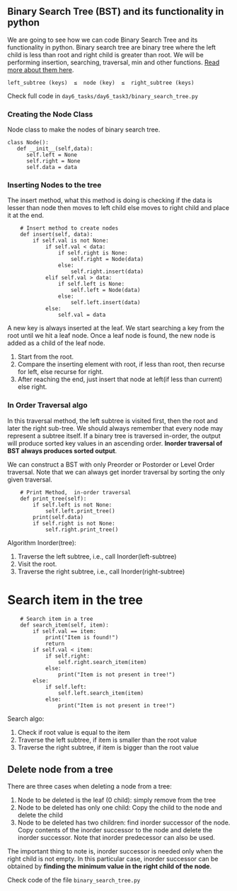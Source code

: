 ##  Binary Search Tree (BST) and its functionality in python
We are going to see how we can code Binary Search Tree and its functionality in python. Binary search tree are binary tree where the left child is less than root and right child is greater than root. We will be performing insertion, searching, traversal, min and other functions. [Read more about them here](https://en.wikipedia.org/wiki/Binary_search_tree).
```
left_subtree (keys)  ≤  node (key)  ≤  right_subtree (keys)
```
Check full code in `day6_tasks/day6_task3/binary_search_tree.py`

### Creating the Node Class
Node class to make the nodes of binary search tree.
```
class Node():
   def __init__(self,data):
      self.left = None
      self.right = None
      self.data = data
```
### Inserting Nodes to the tree
The insert method, what this method is doing is checking if the data is lesser than node then moves to left child else moves to right child and place it at the end.
```
    # Insert method to create nodes
    def insert(self, data):
        if self.val is not None:
            if self.val < data:
                if self.right is None:
                    self.right = Node(data)
                else:
                    self.right.insert(data)
            elif self.val > data:
                if self.left is None:
                    self.left = Node(data)
                else:
                    self.left.insert(data)
            else:
                self.val = data
```
A new key is always inserted at the leaf. We start searching a key from the root until we hit a leaf node. Once a leaf node is found, the new node is added as a child of the leaf node. 
1. Start from the root. 
2. Compare the inserting element with root, if less than root, then recurse for left, else recurse for right. 
3. After reaching the end, just insert that node at left(if less than current) else right. 

### In Order Traversal algo
In this traversal method, the left subtree is visited first, then the root and later the right sub-tree. We should always remember that every node may represent a subtree itself. If a binary tree is traversed in-order, the output will produce sorted key values in an ascending order. **Inorder traversal of BST always produces sorted output**.

We can construct a BST with only Preorder or Postorder or Level Order traversal. Note that we can always get inorder traversal by sorting the only given traversal.
```
    # Print Method,  in-order traversal
    def print_tree(self):
        if self.left is not None:
            self.left.print_tree()
        print(self.data)
        if self.right is not None:
            self.right.print_tree()
```
Algorithm Inorder(tree):
1. Traverse the left subtree, i.e., call Inorder(left-subtree)
2. Visit the root.
3. Traverse the right subtree, i.e., call Inorder(right-subtree)

# Search item in the tree
```
    # Search item in a tree
    def search_item(self, item):
        if self.val == item:
            print("Item is found!")
            return
        if self.val < item:
            if self.right:
                self.right.search_item(item)
            else:
                print("Item is not present in tree!")
        else:
            if self.left:
                self.left.search_item(item)
            else:
                print("Item is not present in tree!")

```
Search algo:
1. Check if root value is equal to the item
2. Traverse the left subtree, if item is smaller than the root value
3. Traverse the right subtree, if item is bigger than the root value

## Delete node from a tree
There are three cases when deleting a node from a tree:
1. Node to be deleted is the leaf (0 child): simply remove from the tree
2. Node to be deleted has only one child: Copy the child to the node and delete the child
3. Node to be deleted has two children: find inorder successor of the node. Copy contents of the inorder successor to the node and delete the inorder successor. Note that inorder predecessor can also be used. 

The important thing to note is, inorder successor is needed only when the right child is not empty. In this particular case, inorder successor can be obtained by **finding the minimum value in the right child of the node**.

Check code of the file `binary_search_tree.py`

